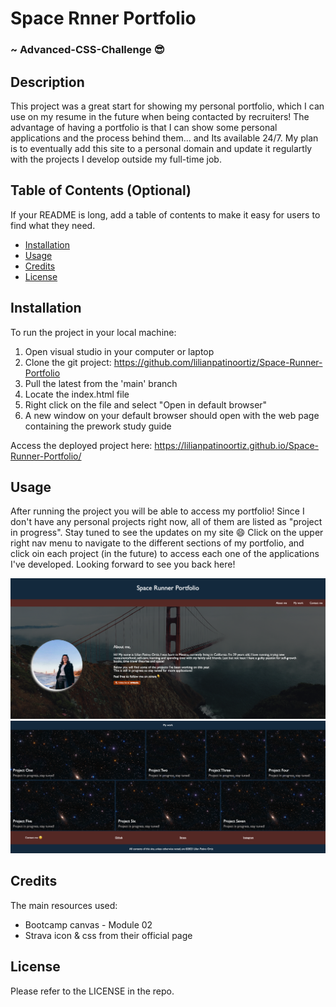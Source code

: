 # Space Rnner Portfolio

### ~ Advanced-CSS-Challenge 😎

## Description

This project was a great start for showing my personal portfolio, which I can use on my resume in the future when being contacted by recruiters!
The advantage of having a portfolio is that I can show some personal applications and the process behind them... and Its available 24/7.
My plan is to eventually add this site to a personal domain and update it regulartly with the projects I develop outside my full-time job.

## Table of Contents (Optional)

If your README is long, add a table of contents to make it easy for users to find what they need.

- [Installation](#installation)
- [Usage](#usage)
- [Credits](#credits)
- [License](#license)

## Installation

To run the project in your local machine:

1. Open visual studio in your computer or laptop
2. Clone the git project: https://github.com/lilianpatinoortiz/Space-Runner-Portfolio
3. Pull the latest from the 'main' branch
4. Locate the index.html file
5. Right click on the file and select "Open in default browser"
6. A new window on your default browser should open with the web page containing the prework study guide

Access the deployed project here: https://lilianpatinoortiz.github.io/Space-Runner-Portfolio/

## Usage

After running the project you will be able to access my portfolio! Since I don't have any personal projects right now, all of them are listed as "project in progress".
Stay tuned to see the updates on my site 😄
Click on the upper right nav menu to navigate to the different sections of my portfolio, and click oin each project (in the future) to access each one of the applications I've developed.
Looking forward to see you back here!

![Space Runner Portfolio Screenshot](assets/images/screenshot.png)
![Space Runner Portfolio Screenshot Two](assets/images/screenshot2.png)

## Credits

The main resources used:

- Bootcamp canvas - Module 02
- Strava icon & css from their official page

## License

Please refer to the LICENSE in the repo.
